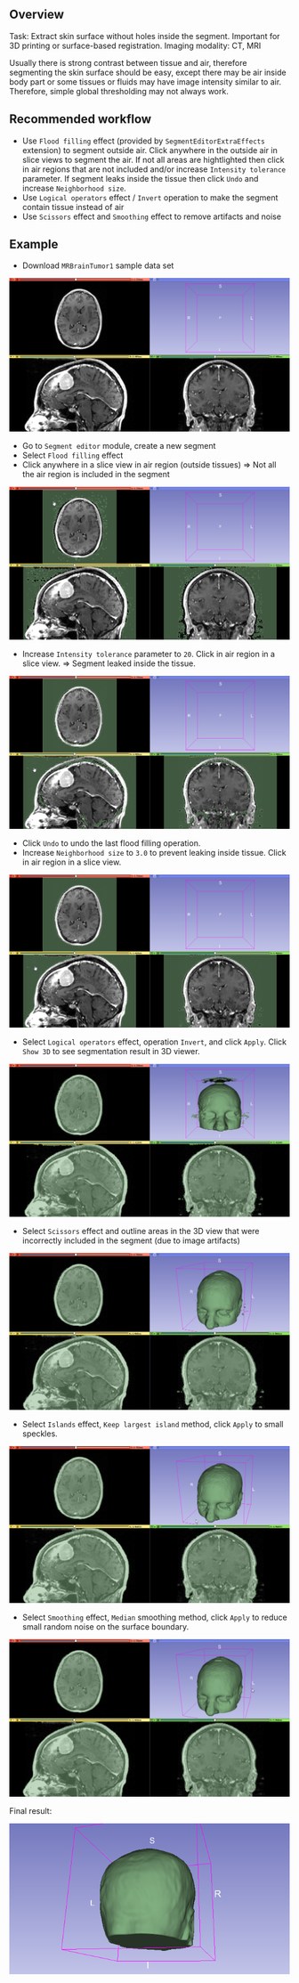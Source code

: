 Overview
--------

Task: Extract skin surface without holes inside the segment. Important for 3D printing or surface-based registration.
Imaging modality: CT, MRI

Usually there is strong contrast between tissue and air, therefore segmenting the skin surface should be easy, except there may be air inside body part or some tissues or fluids may have image intensity similar to air. Therefore, simple global thresholding may not always work.

Recommended workflow
--------------------

- Use `Flood filling` effect (provided by `SegmentEditorExtraEffects` extension) to segment outside air. Click anywhere in the outside air in slice views to segment the air. If not all areas are hightlighted then click in air regions that are not included and/or increase `Intensity tolerance` parameter. If segment leaks inside the tissue then click `Undo` and increase `Neighborhood size`.
- Use `Logical operators` effect / `Invert` operation to make the segment contain tissue instead of air
- Use `Scissors` effect and `Smoothing` effect to remove artifacts and noise

Example
-------

- Download `MRBrainTumor1` sample data set

![MRBrainTumor1](image-001.png)

- Go to `Segment editor` module, create a new segment
- Select `Flood filling` effect
- Click anywhere in a slice view in air region (outside tissues) => Not all the air region is included in the segment

![Air region undersegmented.](image-002.png)

- Increase `Intensity tolerance` parameter to `20`. Click in air region in a slice view. => Segment leaked inside the tissue.

![Air region oversegmented.](image-003.png)

- Click `Undo` to undo the last flood filling operation.
- Increase `Neighborhood size` to `3.0` to prevent leaking inside tissue. Click in air region in a slice view.

![No leaks anymore.](image-004.png)

- Select `Logical operators` effect, operation `Invert`, and click `Apply`. Click `Show 3D` to see segmentation result in 3D viewer.

![Inverted air segment is tissue segment.](image-005.png)

- Select `Scissors` effect and outline areas in the 3D view that were incorrectly included in the segment (due to image artifacts)

![Artifacts removed.](image-006.png)

- Select `Islands` effect, `Keep largest island` method, click `Apply` to small speckles.

![Speckles removed.](image-007.png)

- Select `Smoothing` effect, `Median` smoothing method, click `Apply` to reduce small random noise on the surface boundary.

![Smoothed result.](image-008.png)

Final result:

![Smoothed result.](image-009.gif)
